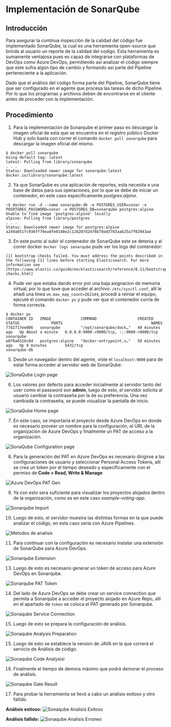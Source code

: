# Implementación de SonarQube

## Introducción
Para asegurar la continua inspección de la calidad del código fue implementado SonarQube, la cual es una herramienta open-source que brinda al usuario un reporte de la calidad del codigo. Esta herramienta es sumamente ventajosa pues es capaz de integrarse con plataformas de DevOps como Azure DevOps, permitiendo así analizar el código siempre que este sufra algún tipo de cambio y formando así parte del Pipeline perteneciente a la aplicación.

Dado que el análisis del código forma parte del Pipeline, SonarQube tiene que ser configurado en el agente que procesa las tareas de dicho Pipeline. Por lo que los programas y archivos deben de encontrarse en el cliente antes de proceder con la implementación.

## Procedimiento

1. Para la implementación de Sonarqube el primer paso es descargar la imagen oficial de esta que se encuentra en el registro público Docker Hub y solo basta con correr el comando `docker pull sonarqube` para descargar la imagen oficial del mismo.

```
$ docker pull sonarqube
Using default tag: latest
latest: Pulling from library/sonarqube
. . .
Status: Downloaded newer image for sonarqube:latest
docker.io/library/sonarqube:latest
```

2. Ya que SonarQube es una aplicación de reportes, esta necesita e una base de datos para sus operaciones, por lo que se debe de iniciar un contenedor, en este caso especificamente *postgres:alpine*.

```
~$ docker run -d --name sonarqube-db -e POSTGRES_USER=sonar -e POSRTGRES_PASSWORD=sonar -e POSTGRES_DB=sonarqube postgres:alpine
Unable to find image 'postgres:alpine' locally
alpine: Pulling from library/postgres
. . .
Status: Downloaded newer image for postgres:alpine
a249a051fc936ff79eadfe0140e2c126207d2476b79ad3783aab25a7f02943ae
```

3. En este punto al subir el contenedor de SonarQube este se detenia y al correr docker `docker logs sonarqube` pude ver los logs del contenedor:

```
[1] bootstrap checks failed. You must address the points described in the following [1] lines before starting Elasticsearch. For more information see [https://www.elastic.co/guide/en/elasticsearch/reference/8.11/bootstrap-checks.html]
```

4. Pude ver que estaba dando error por una baja asignacion de memoria virtual, por lo que tuve que acceder al archivo: `/etc/sysctl.conf`, allí le añadi una linea `vm.max_map_count=262144`, procedí a reiniar el equipo, ejecuté el comando `docker ps` y pude ver que el contenedor corría de forma correcta.

```
$ docker ps
CONTAINER ID   IMAGE             COMMAND                  CREATED          STATUS              PORTS                                       NAMES
77d2717ee006   sonarqube         "/opt/sonarqube/dock…"   49 minutes ago   Up About a minute   0.0.0.0:9000->9000/tcp, :::9000->9000/tcp   sonarqube
e6f0a651bc0d   postgres:alpine   "docker-entrypoint.s…"   50 minutes ago   Up 9 minutes        5432/tcp                                    sonarqube-db
```

5. Desde un navegador dentro del agente, viste el `localhost:9000` para de estar forma acceder al servidor web de SonarQube:

![SonaQube Login page](sources/Sonarqube_loginpage.jpg)

6. Los valores por defecto para acceder inicialmente al servidor tanto del user como el password son **admin**, luego de esto, el servidor solicita al usuario cambiar la contraseña por la de su preferencia. Una vez cambiada la contraseña, se puede visualizar la pantalla de inicio.

![SonaQube Home page](sources/Sonarqube_home_page.jpg)

7. En este caso, se importaría el proyecto desde Azure DevOps en donde es necesario proveer un nombre para la configuración, el URL de la organización de Azure DevOps y finalmente un PAT de acceso a la organización. 

![SonaQube Configuration page](sources/Sonaqube_Configuration_page.jpg)

8. Para la generación del PAT en Azure DevOps es necesario dirigirse a las configuraciones de usuario y seleccionar Personal Access Tokens, allí se crea un token por el tiempo deseado y especificamente con el permiso de **Code > Read, Write & Manage**

![Azure DevOps PAT Gen](sources/Sonarqube_AzureDevOps_PAT_Token.jpg)

9. Ya con esto sera suficiente para visualizar los proyectos alojados dentro de la organización, como es en este caso *example-voting-app*.

![Sonarqube Import](sources/Sonaqube_Import_project.jpg)

10. Luego de esto, el servidor muestra las distintas formas en la que puede analizar el código, en esta caso sería con Azure Pipelines.

![Metodos de analisis](sources/Sonaqube_Analysis_Method.jpg)

11. Para continuar con la configuración es necesario instalar una extensión de SonarQube para Azure DevOps.

![Sonarqube Extension](sources/Sonaqube_extension_page.jpg)

13. Luego de esto es necesario generar un token de acceso para Azure DevOps en Sonarqube.

![Sonarqube PAT Token](sources/Sonarqube_SonarQube_PAT_Token.jpg)

14. Del lado de Azure DevOps se debe crear un service connection que permita a Sonarqube a acceder el proyecto alojado en Azure Repo, allí en el apartado de `token` se coloca el PAT generado por Sonarqube.

![Sonaqube Service Connection](sources/Sonaqube_AzureDevOps_SonarQube_ServiceConnection.jpg)

15. Luego de esto se prepara la configuración de análisis.

![Sonaqube Analysis Preparation](sources/Sonaqube_AzureDevOps_Prepare_Analysis_Configuration.jpg)

15. Luego de esto se establece la version de JAVA en la que correrá el servicio de Análisis de código.

![Sonaqube Code Analysisi](sources/Sonaqube_Run_Code_Analysis.jpg)

16. Finalmente el tiempo de demora máximo que podrá demorar el proceso de análisis.

![Sonaqube Gate Result](sources/Sonaqube_Publish_Quality_Result.jpg)

17. Para probar la herramienta se llevó a cabo un análisis exitoso y otro fallido.

**Análisis exitoso:**
![Sonaqube Analisis Exitoso](sources/Sonaqube_Analisis_Exitoso.jpg)

**Análisis fallido:**
![Sonaqube Analisis Erroneo](sources/Sonaqube_Analisis_Fallido.jpg)